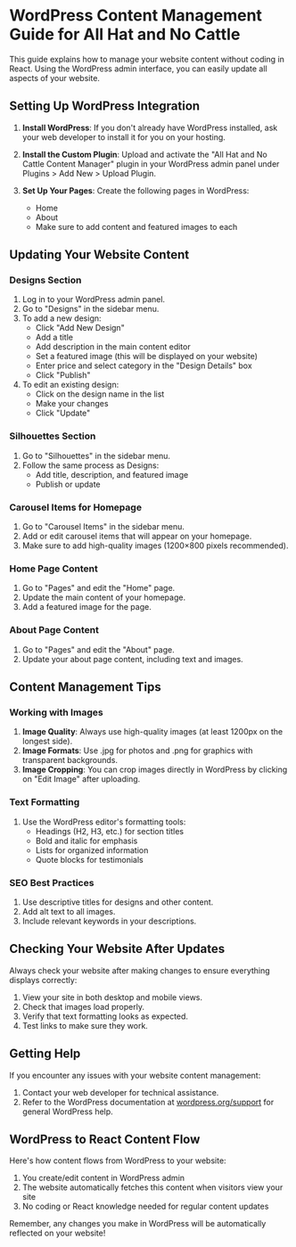 # WordPress Content Management Guide for All Hat and No Cattle

This guide explains how to manage your website content without coding in React. Using the WordPress admin interface, you can easily update all aspects of your website.

## Setting Up WordPress Integration

1. **Install WordPress**: If you don't already have WordPress installed, ask your web developer to install it for you on your hosting.

2. **Install the Custom Plugin**: Upload and activate the "All Hat and No Cattle Content Manager" plugin in your WordPress admin panel under Plugins > Add New > Upload Plugin.

3. **Set Up Your Pages**: Create the following pages in WordPress:
   - Home
   - About
   - Make sure to add content and featured images to each

## Updating Your Website Content

### Designs Section

1. Log in to your WordPress admin panel.
2. Go to "Designs" in the sidebar menu.
3. To add a new design:
   - Click "Add New Design"
   - Add a title
   - Add description in the main content editor
   - Set a featured image (this will be displayed on your website)
   - Enter price and select category in the "Design Details" box
   - Click "Publish"
4. To edit an existing design:
   - Click on the design name in the list
   - Make your changes
   - Click "Update"

### Silhouettes Section

1. Go to "Silhouettes" in the sidebar menu.
2. Follow the same process as Designs:
   - Add title, description, and featured image
   - Publish or update

### Carousel Items for Homepage

1. Go to "Carousel Items" in the sidebar menu.
2. Add or edit carousel items that will appear on your homepage.
3. Make sure to add high-quality images (1200×800 pixels recommended).

### Home Page Content

1. Go to "Pages" and edit the "Home" page.
2. Update the main content of your homepage.
3. Add a featured image for the page.

### About Page Content

1. Go to "Pages" and edit the "About" page.
2. Update your about page content, including text and images.

## Content Management Tips

### Working with Images

1. **Image Quality**: Always use high-quality images (at least 1200px on the longest side).
2. **Image Formats**: Use .jpg for photos and .png for graphics with transparent backgrounds.
3. **Image Cropping**: You can crop images directly in WordPress by clicking on "Edit Image" after uploading.

### Text Formatting

1. Use the WordPress editor's formatting tools:
   - Headings (H2, H3, etc.) for section titles
   - Bold and italic for emphasis
   - Lists for organized information
   - Quote blocks for testimonials

### SEO Best Practices

1. Use descriptive titles for designs and other content.
2. Add alt text to all images.
3. Include relevant keywords in your descriptions.

## Checking Your Website After Updates

Always check your website after making changes to ensure everything displays correctly:

1. View your site in both desktop and mobile views.
2. Check that images load properly.
3. Verify that text formatting looks as expected.
4. Test links to make sure they work.

## Getting Help

If you encounter any issues with your website content management:

1. Contact your web developer for technical assistance.
2. Refer to the WordPress documentation at [wordpress.org/support](https://wordpress.org/support/) for general WordPress help.

## WordPress to React Content Flow

Here's how content flows from WordPress to your website:

1. You create/edit content in WordPress admin
2. The website automatically fetches this content when visitors view your site
3. No coding or React knowledge needed for regular content updates

Remember, any changes you make in WordPress will be automatically reflected on your website! 